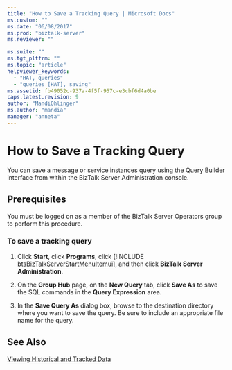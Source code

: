 ```yaml
---
title: "How to Save a Tracking Query | Microsoft Docs"
ms.custom: ""
ms.date: "06/08/2017"
ms.prod: "biztalk-server"
ms.reviewer: ""

ms.suite: ""
ms.tgt_pltfrm: ""
ms.topic: "article"
helpviewer_keywords: 
  - "HAT, queries"
  - "queries [HAT], saving"
ms.assetid: fb49052c-937a-4f5f-957c-e3cbf6d4a0be
caps.latest.revision: 9
author: "MandiOhlinger"
ms.author: "mandia"
manager: "anneta"
---
```

# How to Save a Tracking Query
You can save a message or service instances query using the Query Builder interface from within the BizTalk Server Administration console.  
  
## Prerequisites  
 You must be logged on as a member of the BizTalk Server Operators group to perform this procedure.  
  
### To save a tracking query  
  
1. Click <strong>Start</strong>, click <strong>Programs</strong>, click [!INCLUDE [btsBizTalkServerStartMenuItemui](../includes/btsbiztalkserverstartmenuitemui-md.md)], and then click <strong>BizTalk Server Administration</strong>.  
  
2. On the **Group Hub** page, on the **New Query** tab, click **Save As** to save the SQL commands in the **Query Expression** area.  
  
3. In the **Save Query As** dialog box, browse to the destination directory where you want to save the query. Be sure to include an appropriate file name for the query.  
  
## See Also  
 [Viewing Historical and Tracked Data](../core/viewing-historical-and-tracked-data.md)